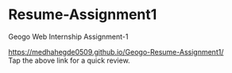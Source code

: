 # Resume-Assignment1
Geogo Web Internship Assignment-1

https://medhahegde0509.github.io/Geogo-Resume-Assignment1/  
Tap the above link for a quick review.
